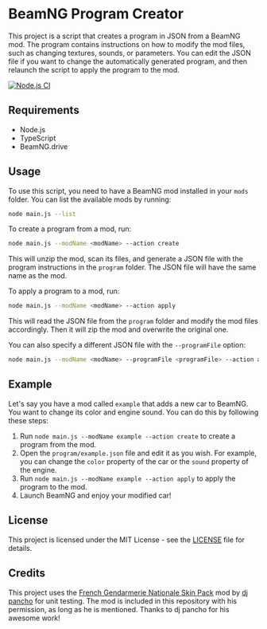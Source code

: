 # BeamNG Program Creator

This project is a script that creates a program in JSON from a BeamNG mod. The program contains instructions on how to modify the mod files, such as changing textures, sounds, or parameters. You can edit the JSON file if you want to change the automatically generated program, and then relaunch the script to apply the program to the mod.

[![Node.js CI](https://github.com/levg34/beamng-modator/actions/workflows/node.js.yml/badge.svg)](https://github.com/levg34/beamng-modator/actions/workflows/node.js.yml)

## Requirements

- Node.js
- TypeScript
- BeamNG.drive

## Usage

To use this script, you need to have a BeamNG mod installed in your `mods` folder. You can list the available mods by running:

```bash
node main.js --list
```

To create a program from a mod, run:

```bash
node main.js --modName <modName> --action create
```

This will unzip the mod, scan its files, and generate a JSON file with the program instructions in the `program` folder. The JSON file will have the same name as the mod.

To apply a program to a mod, run:

```bash
node main.js --modName <modName> --action apply
```

This will read the JSON file from the `program` folder and modify the mod files accordingly. Then it will zip the mod and overwrite the original one.

You can also specify a different JSON file with the `--programFile` option:

```bash
node main.js --modName <modName> --programFile <programFile> --action apply
```

## Example

Let's say you have a mod called `example` that adds a new car to BeamNG. You want to change its color and engine sound. You can do this by following these steps:

1. Run `node main.js --modName example --action create` to create a program from the mod.
2. Open the `program/example.json` file and edit it as you wish. For example, you can change the `color` property of the car or the `sound` property of the engine.
3. Run `node main.js --modName example --action apply` to apply the program to the mod.
4. Launch BeamNG and enjoy your modified car!

## License

This project is licensed under the MIT License - see the [LICENSE](LICENSE) file for details.

## Credits

This project uses the [French Gendarmerie Nationale Skin Pack](https://www.beamng.com/resources/french-gendarmerie-nationale-skin-pack.24553/) mod by [dj pancho](https://www.beamng.com/resources/authors/dj-pancho.493644/) for unit testing. The mod is included in this repository with his permission, as long as he is mentioned. Thanks to dj pancho for his awesome work!
